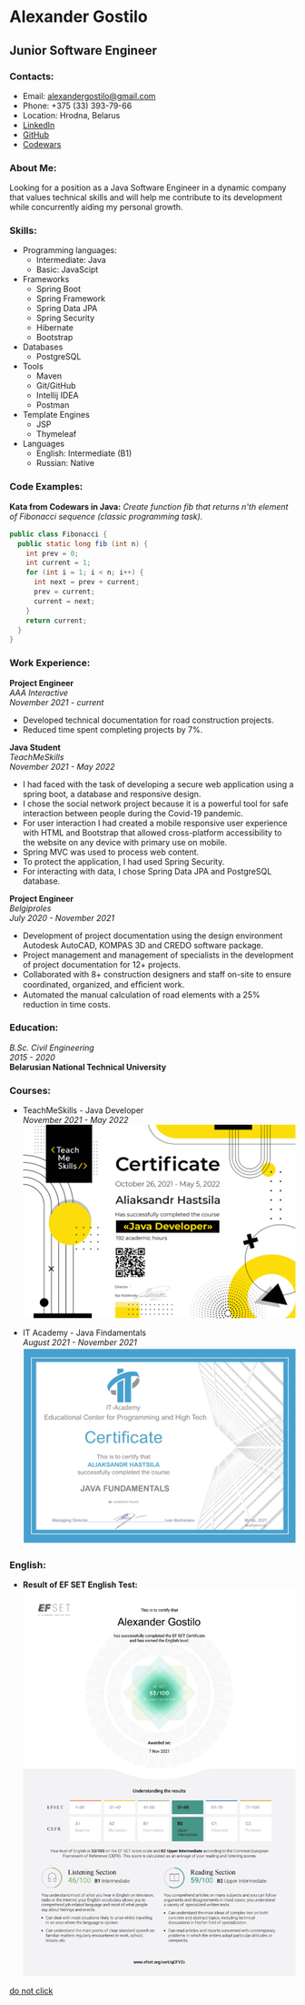 # Alexander Gostilo

## Junior Software Engineer

### Contacts:

* Email: alexandergostilo@gmail.com
* Phone: +375 (33) 393-79-66
* Location: Hrodna, Belarus
* [LinkedIn](https://www.linkedin.com/in/alexander-gostilo)
* [GitHub](https://github.com/gxst7)
* [Codewars](https://www.codewars.com/dashboard)

### About Me:

Looking for a position as a Java Software Engineer in a dynamic company
that values technical skills and will help me contribute to its development while concurrently aiding my personal growth.

### Skills:

* Programming languages:
    * Intermediate: Java
    * Basic: JavaScipt
* Frameworks
    * Spring Boot
    * Spring Framework
    * Spring Data JPA
    * Spring Security
    * Hibernate
    * Bootstrap
* Databases
    * PostgreSQL
* Tools
    * Maven
    * Git/GitHub
    * Intellij IDEA
    * Postman
* Template Engines
    * JSP
    * Thymeleaf
* Languages
    * English: Intermediate (B1)
    * Russian: Native

### Code Examples:

**Kata from Codewars in Java:**
*Create function fib that returns n'th element of Fibonacci sequence (classic programming task).*

```java
public class Fibonacci {
  public static long fib (int n) {
    int prev = 0;
    int current = 1;
    for (int i = 1; i < n; i++) {
      int next = prev + current;
      prev = current;
      current = next;
    }
    return current;
  }
}
```

### Work Experience:

**Project Engineer** <br>
*AAA Interactive* <br>
*November 2021 - current*
* Developed technical documentation for road construction projects.
* Reduced time spent completing projects by 7%.

**Java Student** <br>
*TeachMeSkills* <br>
*November 2021 - May 2022*
* I had faced with the task of developing a secure web application using a spring boot, a database and responsive design.
* I chose the social network project because it is a powerful tool for safe interaction between people during the Covid-19 pandemic.
* For user interaction I had created a mobile responsive user experience
with HTML and Bootstrap that allowed cross-platform accessibility to
the website on any device with primary use on mobile.
* Spring MVC was used to process web content.
* To protect the application, I had used Spring Security.
* For interacting with data, I chose Spring Data JPA and PostgreSQL database.

**Project Engineer** <br>
*Belgiproles* <br>
*July 2020 - November 2021*
* Development of project documentation using the design environment
Autodesk AutoCAD, KOMPAS 3D and CREDO software package.
* Project management and management of specialists in the
development of project documentation for 12+ projects.
* Collaborated with 8+ construction designers and staff on-site to ensure coordinated, organized, and efﬁcient work.
* Automated the manual calculation of road elements with a 25%
reduction in time costs.

### Education:

*B.Sc. Civil Engineering* <br>
*2015 - 2020* <br>
**Belarusian National Technical University**

### Courses:

* TeachMeSkills - Java Developer <br>
*November 2021 - May 2022*
![TMS Certificate](/images/Aliaksandr%20Hastsila-01.jpg)

* IT Academy - Java Findamentals <br>
*August 2021 - November 2021*
![IT Academy Certificate](/images/it-academy-gostilo-certificate.jpg)

### English:

* **Result of EF SET English Test:**
![](/images/EF%20SET%20Certificate.jpg)

[do not click](https://www.youtube.com/watch?v=dQw4w9WgXcQ)